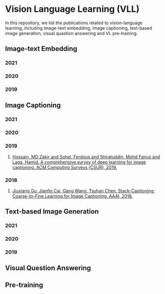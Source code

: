 # Vision Language Learning (VLL)
In this repository, we list the publications related to vision-language learning, including image-text embedding, image captioning, text-based image generation, visual quastion answering and VL pre-training.
## Image-text Embedding
### 2021
### 2020
### 2019
## Image Captioning
### 2021
### 2020
### 2019 
1. [Hossain, MD Zakir and Sohel, Ferdous and Shiratuddin, Mohd Fairuz and Laga, Hamid. A comprehensive survey of deep learning for image captioning.
ACM Computing Surveys (CSUR), 2019.](https://dl.acm.org/doi/abs/10.1145/3295748?casa_token=yC0B4ul8CVAAAAAA:y3QIHQS-Xg26IA6hAvSySU_XCKgVfH-OyE_2ejRczBsheExFjM94ApfsiZ7ME6aB8k3tXUT3JfwOL4M)
### 2018
1. [Jiuxiang Gu, Jianfei Cai, Gang Wang, Tsuhan Chen. Stack-Captioning: Coarse-to-Fine Learning for Image Captioning. AAAI, 2018.](https://ojs.aaai.org/index.php/AAAI/article/view/12266)
## Text-based Image Generation
### 2021
### 2020
### 2019
## Visual Question Answering
## Pre-training
